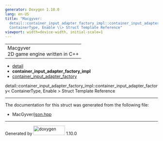 ```yaml
---
generator: Doxygen 1.10.0
lang: en-US
title: "Macgyver:
  detail::container_input_adapter_factory_impl::container_input_adapter_factory\\<
  ContainerType, Enable \\> Struct Template Reference"
viewport: width=device-width, initial-scale=1
---
```


<div id="top">

<div id="titlearea">

<table data-cellspacing="0" data-cellpadding="0">
<colgroup>
<col style="width: 100%" />
</colgroup>
<tbody>
<tr id="projectrow" class="odd">
<td id="projectalign"><div id="projectname">
Macgyver
</div>
<div id="projectbrief">
2D game engine written in C++
</div></td>
</tr>
</tbody>
</table>

</div>

<div id="main-nav">

</div>

<div id="nav-path" class="navpath">

- <a href="namespacedetail.html" class="el">detail</a>
- **container_input_adapter_factory_impl**
- <a
  href="structdetail_1_1container__input__adapter__factory__impl_1_1container__input__adapter__factory.html"
  class="el">container_input_adapter_factory</a>

</div>

</div>

<div class="header">

<div class="headertitle">

<div class="title">

detail::container_input_adapter_factory_impl::container_input_adapter_factory\<
ContainerType, Enable \> Struct Template Reference

</div>

</div>

</div>

<div class="contents">

------------------------------------------------------------------------

The documentation for this struct was generated from the following file:

- MacGyver/<a href="json_8hpp_source.html" class="el">json.hpp</a>

</div>

------------------------------------------------------------------------

<span class="small">Generated
by [<img src="doxygen.svg" class="footer" width="104" height="31"
alt="doxygen" />](https://www.doxygen.org/index.html) 1.10.0</span>
